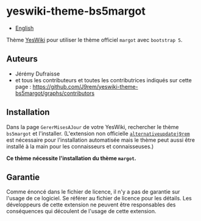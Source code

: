 # yeswiki-theme-bs5margot

 - [English](README.md)

Thème [YesWiki](https://yeswiki.net/) pour utiliser le thème officiel `margot` avec `bootstrap 5`.

## Auteurs

 - Jérémy Dufraisse
 - et tous les contributeurs et toutes les contributrices indiqués sur cette page : <https://github.com/J9rem/yeswiki-theme-bs5margot/graphs/contributors>

## Installation

Dans la page `GererMisesAJour` de votre YesWiki, rechercher le thème  `bs5margot` et l'installer. (L'extension non officielle [`alternativeupdatej9rem`](https://github.com/J9rem/yeswiki-extension-alternativeupdatej9rem) est nécessaire pour l'installation automatisée mais le thème peut aussi être installé à la main pour les connaisseurs et connaisseuses.)

**Ce thème nécessite l'installation du thème `margot`.**

## Garantie

Comme énoncé dans le fichier de licence, il n'y a pas de garantie sur l'usage de ce logiciel. Se référer au fichier de licence pour les détails.
Les développeurs de cette extension ne peuvent être responsables des conséquences qui découlent de l'usage de cette extension.